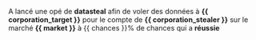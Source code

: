 A lancé une opé de **datasteal** afin de voler des données à **{{ corporation_target }}** pour le compte de **{{ corporation_stealer }}** sur le marché **{{ market }}** à {{ chances }}% de chances qui a **réussie**
